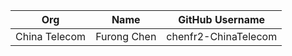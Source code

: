 | Org                    | Name                                      | GitHub Username        |
| -----------------------| ------------------------------------------| -----------------------|
| China Telecom | Furong Chen | chenfr2-ChinaTelecom |
